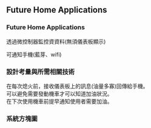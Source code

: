 


## Future Home Applications

### Future Home Applications

透過微控制器監控資資料(無須儀表板顯示)

可通知手機(藍芽、wifi)

### 設計考量與所需相關技術
在每次熄火前，接收儀表板上的訊息(油量多寡)回傳給手機。<br>
可以避免需要發動機車才可以知道加油狀況。<br>
在下次使用機車前提早通知使用者需要加油。<br>
### 系統方塊圖
